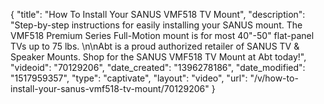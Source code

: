 {
    "title": "How To Install Your SANUS VMF518 TV Mount",
    "description": "Step-by-step instructions for easily installing your SANUS mount. The VMF518 Premium Series Full-Motion mount is for most 40\"-50\" flat-panel TVs up to 75 lbs. \n\nAbt is a proud authorized retailer of SANUS TV & Speaker Mounts. Shop for the SANUS VMF518 TV Mount at Abt today!",
    "videoid": "70129206",
    "date_created": "1396278186",
    "date_modified": "1517959357",
    "type": "captivate",
    "layout": "video",
    "url": "\/v\/how-to-install-your-sanus-vmf518-tv-mount\/70129206"
}